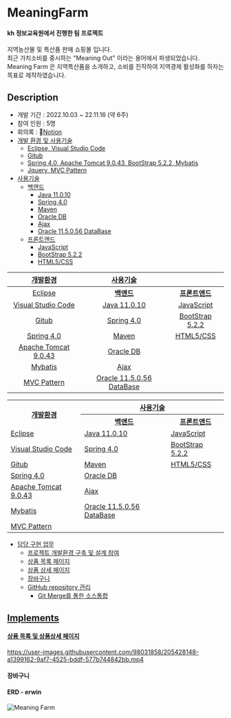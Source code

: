 # MeaningFarm

#### kh 정보교육원에서 진행한 팀 프로젝트
<p>
지역농산물 및 특산품 판매 쇼핑몰 입니다.<br />
최근 가치소비를 중시하는 "Meaning Out" 이라는 용어에서 파생되었습니다.<br />
Meaning Farm 은 지역특산품을 소개하고, 소비를 진작하여 지역경제 활성화를 하자는 목표로 제작하였습니다.
</p>

## Description
- 개발 기간 : 2022.10.03 ~ 22.11.16 (약 6주)
- 참여 인원 : 5명
- 회의록 : 📒<a href="https://messenger-kh.notion.site/86c8876e465c4caa8703e6c844bf3a48">Notion
- 개발 환경 및 사용기술
  - Eclipse, Visual Studio Code
  - Gitub
  - Spring 4.0, Apache Tomcat 9.0.43, BootStrap 5.2.2, Mybatis
  - Jquery, MVC Pattern
- 사용기술
  - 백앤드
    - Java 11.0.10
    - Spring 4.0 
    - Maven
    - Oracle DB
    - Ajax
    - Oracle 11.5.0.56 DataBase  
  - 프론트앤드  
    - JavaScript
    - BootStrap 5.2.2
    - HTML5/CSS
  
|       개발환경       	|          사용기술         	                    ||
|:--------------------:	|:-------------------------:	|:---------------:	|
|        Eclipse       	|         **백앤드**          |  **프론트앤드**   |
|  Visual Studio Code  	|        Java 11.0.10       	|    JavaScript   	|
|         Gitub        	|         Spring 4.0        	| BootStrap 5.2.2 	|
|      Spring 4.0      	|           Maven           	|    HTML5/CSS    	|
| Apache Tomcat 9.0.43 	|         Oracle DB         	|                 	|
|        Mybatis       	|            Ajax           	|                 	|
|      MVC Pattern     	| Oracle 11.5.0.56 DataBase 	|                 	|
  
<table>
  <tr>
    <th rowspan="2">개발환경</th>
    <th colspan="2">사용기술</th>
  </tr>
  <tr>
    <th>백앤드</th>
    <th>프론트앤드</th>
  </tr>
  <tr>
    <td>Eclipse</td>
    <td>Java 11.0.10</td>
    <td>JavaScript</td>
  </tr>
  <tr>
    <td>Visual Studio Code</td>
    <td>Spring 4.0</td>
    <td>BootStrap 5.2.2</td>
  </tr>
  <tr>
    <td>Gitub</td>
    <td>Maven</td>
    <td>HTML5/CSS</td>
  </tr>
  <tr>
    <td>Spring 4.0</td>
    <td>Oracle DB</td>
  </tr>
  <tr>
    <td>Apache Tomcat 9.0.43</td>
    <td>Ajax</td>
  </tr>
  <tr>
    <td>Mybatis</td>
    <td>Oracle 11.5.0.56 DataBase</td>
  </tr>
  <tr>
    <td>MVC Pattern</td>
  </tr>
</table>
  
- 담당 구현 업무
  - 프로젝트 개발환경 구축 및 설계 참여
  - 상품 목록 페이지
  - 상품 상세 페이지
  - 장바구니 
  - GitHub repository 관리
    - Git Merge를 통한 소스통합

## Implements
#### 상품 목록 및 상품상세 페이지
  https://user-images.githubusercontent.com/98031858/205428148-a1399162-9af7-4525-bddf-577b744842bb.mp4

#### 장바구니

#### ERD - erwin 
  ![Meaning Farm](https://user-images.githubusercontent.com/98031858/202108666-c7389c85-ce1d-427c-8e0e-ab38d89e7bcb.jpg)


